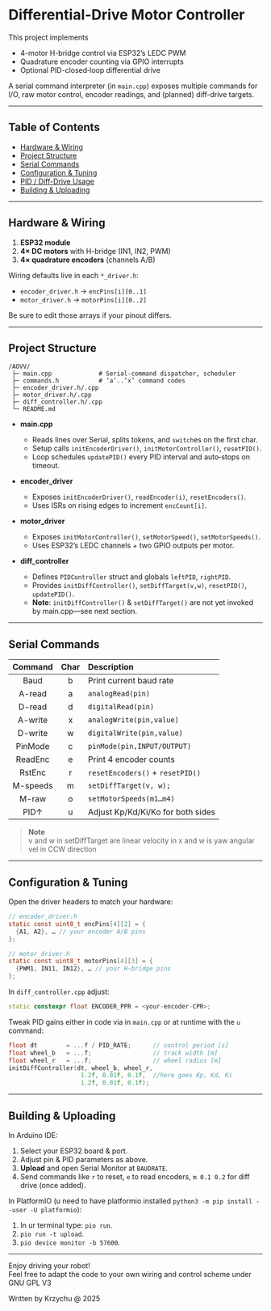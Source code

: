 
# Differential-Drive Motor Controller

This project implements  
- 4-motor H-bridge control via ESP32’s LEDC PWM  
- Quadrature encoder counting via GPIO interrupts  
- Optional PID-closed‐loop differential drive  

A serial command interpreter (in `main.cpp`) exposes multiple commands for I/O, raw motor control, encoder readings, and (planned) diff-drive targets.

---

## Table of Contents

- [Hardware & Wiring](#hardware--wiring)  
- [Project Structure](#project-structure)  
- [Serial Commands](#serial-commands)  
- [Configuration & Tuning](#configuration--tuning)  
- [PID / Diff-Drive Usage](#pid--diff-drive-usage)  
- [Building & Uploading](#building--uploading)  

---

## Hardware & Wiring

1. **ESP32 module**  
2. **4× DC motors** with H-bridge (IN1, IN2, PWM)  
3. **4× quadrature encoders** (channels A/B)  

Wiring defaults live in each `*_driver.h`:

- `encoder_driver.h` → `encPins[i][0..1]`  
- `motor_driver.h`   → `motorPins[i][0..2]`  

Be sure to edit those arrays if your pinout differs.

---

## Project Structure

```
/AOVV/
 ├─ main.cpp             # Serial‐command dispatcher, scheduler
 ├─ commands.h           # ‘a’..‘x’ command codes
 ├─ encoder_driver.h/.cpp
 ├─ motor_driver.h/.cpp
 ├─ diff_controller.h/.cpp
 └─ README.md
```

- **main.cpp**  
  - Reads lines over Serial, splits tokens, and `switch`es on the first char.  
  - Setup calls `initEncoderDriver()`, `initMotorController()`, `resetPID()`.  
  - Loop schedules `updatePID()` every PID interval and auto‐stops on timeout.  

- **encoder_driver**  
  - Exposes `initEncoderDriver()`, `readEncoder(i)`, `resetEncoders()`.  
  - Uses ISRs on rising edges to increment `encCount[i]`.  

- **motor_driver**  
  - Exposes `initMotorController()`, `setMotorSpeed()`, `setMotorSpeeds()`.  
  - Uses ESP32’s LEDC channels + two GPIO outputs per motor.  

- **diff_controller**  
  - Defines `PIDController` struct and globals `leftPID`, `rightPID`.  
  - Provides `initDiffController()`, `setDiffTarget(v,w)`, `resetPID()`, `updatePID()`.  
  - **Note**: `initDiffController()` & `setDiffTarget()` are not yet invoked by main.cpp—see next section.

---

## Serial Commands

| Command | Char | Description                          |
|:-------:|:----:|:-------------------------------------|
| Baud    |  b   | Print current baud rate              |
| A-read  |  a   | `analogRead(pin)`                    |
| D-read  |  d   | `digitalRead(pin)`                   |
| A-write |  x   | `analogWrite(pin,value)`             |
| D-write |  w   | `digitalWrite(pin,value)`            |
| PinMode |  c   | `pinMode(pin,INPUT/OUTPUT)`          |
| ReadEnc |  e   | Print 4 encoder counts               |
| RstEnc  |  r   | `resetEncoders()` + `resetPID()`     |
| M-speeds|  m   | `setDiffTarget(v, w);`               |
| M-raw   |  o   | `setMotorSpeeds(m1…m4)`              |
| PID↑    |  u   | Adjust Kp/Kd/Ki/Ko for both sides     |  

> **Note**  
> v and w in setDiffTarget are linear velocity in x and w is yaw angular vel in CCW direction  

---

## Configuration & Tuning

Open the driver headers to match your hardware:

```c
// encoder_driver.h
static const uint8_t encPins[4][2] = {
  {A1, A2}, … // your encoder A/B pins
};

// motor_driver.h
static const uint8_t motorPins[4][3] = {
  {PWM1, IN11, IN12}, … // your H-bridge pins
};
```

In `diff_controller.cpp` adjust:

```cpp
static constexpr float ENCODER_PPR = <your-encoder-CPR>;
```

Tweak PID gains either in code via in `main.cpp` or at runtime with the `u` command:  
```cpp
float dt        = ...f / PID_RATE;      // control period [s]
float wheel_b   = ...f;                 // track width [m]
float wheel_r   = ...f;                 // wheel radius [m]
initDiffController(dt, wheel_b, wheel_r,
                    1.2f, 0.01f, 0.1f,  //here goes Kp, Kd, Ki
                    1.2f, 0.01f, 0.1f);
```

---

## Building & Uploading

In Arduino IDE:  
1. Select your ESP32 board & port.  
2. Adjust pin & PID parameters as above.  
3. **Upload** and open Serial Monitor at `BAUDRATE`.  
4. Send commands like `r` to reset, `e` to read encoders, `m 0.1 0.2` for diff drive (once added).
  
In PlatformIO (u need to have platformio installed `python3 -m pip install --user -U platformio`):  
1. In ur terminal type: `pio run`.  
2. `pio run -t upload`.  
3. `pio device monitor -b 57600`.  

---

Enjoy driving your robot!  
Feel free to adapt the code to your own wiring and control scheme under GNU GPL V3

Written by Krzychu @ 2025